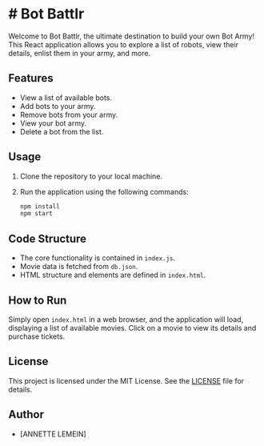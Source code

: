 # # Bot Battlr

Welcome to Bot Battlr, the ultimate destination to build your own Bot Army! This React application allows you to explore a list of robots, view their details, enlist them in your army, and more.

## Features

- View a list of available bots.
- Add bots to your army.
- Remove bots from your army.
- View your bot army.
- Delete a bot from the list.

## Usage

1. Clone the repository to your local machine.

2. Run the application using the following commands:
   ```bash
   npm install
   npm start

## Code Structure

- The core functionality is contained in `index.js`.
- Movie data is fetched from `db.json`.
- HTML structure and elements are defined in `index.html`.

## How to Run

Simply open `index.html` in a web browser, and the application will load, displaying a list of available movies. Click on a movie to view its details and purchase tickets.

## License

This project is licensed under the MIT License. See the [LICENSE](LICENSE) file for details.

## Author

- [ANNETTE LEMEIN]